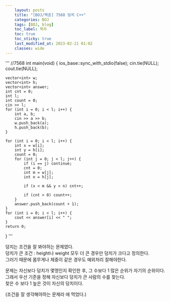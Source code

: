 ```yaml
---
    layout: posts
    title: "[BOJ/백준] 7568 덩치 C++"
    categories: BOJ
    tags: [BOJ, blog]
    toc_label: 목차
    toc: true
    toc_sticky: true
    last_modified_at: 2023-02-21 01:02
    classes: wide
---
```


'''
//7568
int main(void) {
	ios_base::sync_with_stdio(false);
	cin.tie(NULL);
	cout.tie(NULL);

	vector<int> w;
	vector<int> h;
	vector<int> answer;
	int cnt = 0;
	int l;
	int count = 0;
	cin >> l;
	for (int i = 0; i < l; i++) {
		int a, b;
		cin >> a >> b;
		w.push_back(a);
		h.push_back(b);
	}

	for (int i = 0; i < l; i++) {
		int x = w[i];
		int y = h[i];
		count = 0;
		for (int j = 0; j < l; j++) {
			if (i == j) continue;
			cnt = 0;
			int m = w[j];
			int n = h[j];

			if (x < m && y < n) cnt++;

			if (cnt > 0) count++;
		}
		answer.push_back(count + 1);
	}
	for (int i = 0; i < l; i++) {
		cout << answer[i] << " ";
	}
	return 0;
}
'''

덩치는 조건을 잘 봐야하는 문제였다.  
덩치가 큰 조건 : height나 weight 모두 더 큰 경우만 덩치가 크다고 정의한다.  
그러기 때문에 몸무게나 체중이 같은 경우도 예외처리 잘해야한다.  

문제는 자신보다 덩치가 몇명인지 확인한 후, 그 수보다 1 많은 순위가 자기의 순위이다.  
그래서 우선 기준을 정해 자신보다 덩치가 큰 사람의 수를 찾는다.  
찾은 수 보다 1 높은 것이 자신의 덩치이다.  

(조건을 잘 생각해야하는 문제라 애 먹었다.)
